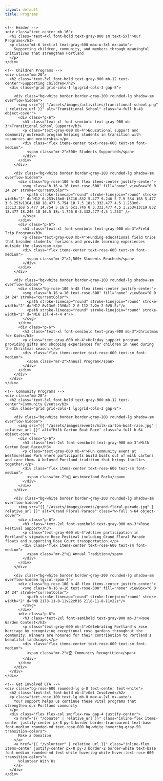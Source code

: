 ```yaml
---
layout: default
title: Programs
---
```


<div class="bg-white py-16">
  <div class="max-w-7xl mx-auto px-4 sm:px-6 lg:px-8">
    
    <!-- Header -->
    <div class="text-center mb-16">
      <h1 class="text-4xl font-bold text-gray-900 sm:text-5xl">Our Programs</h1>
      <p class="mt-6 text-xl text-gray-600 max-w-3xl mx-auto">
        Supporting children, community, and members through meaningful initiatives that strengthen Portland
      </p>
    </div>

    <!-- Children Programs -->
    <div class="mb-20">
      <h2 class="text-3xl font-bold text-gray-900 mb-12 text-center">Supporting Children</h2>
      <div class="grid grid-cols-1 lg:grid-cols-3 gap-8">
        
        <div class="bg-white border border-gray-200 rounded-lg shadow-sm overflow-hidden">
          <img src="{{ "/assets/images/activities/transitional-school.png" | relative_url }}" alt="Transitional School" class="w-full h-48 object-cover">
          <div class="p-6">
            <h3 class="text-xl font-semibold text-gray-900 mb-3">Transitional School Support</h3>
            <p class="text-gray-600 mb-4">Educational support and community outreach program helping students in transition with resources and mentorship.</p>
            <div class="flex items-center text-rose-600 text-sm font-medium">
              <span class="mr-2">500+ Students Supported</span>
            </div>
          </div>
        </div>

        <div class="bg-white border border-gray-200 rounded-lg shadow-sm overflow-hidden">
          <div class="bg-rose-100 h-48 flex items-center justify-center">
            <svg class="h-16 w-16 text-rose-500" fill="none" viewBox="0 0 24 24" stroke="currentColor">
              <path stroke-linecap="round" stroke-linejoin="round" stroke-width="2" d="M12 6.253v13m0-13C10.832 5.477 9.246 5 7.5 5S4.168 5.477 3 6.253v13C4.168 18.477 5.754 18 7.5 18s3.332.477 4.5 1.253m0-13C13.168 5.477 14.754 5 16.5 5c1.746 0 3.332.477 4.5 1.253v13C19.832 18.477 18.246 18 16.5 18c-1.746 0-3.332.477-4.5 1.253" />
            </svg>
          </div>
          <div class="p-6">
            <h3 class="text-xl font-semibold text-gray-900 mb-3">Field Trip Program</h3>
            <p class="text-gray-600 mb-4">Funding educational field trips that broaden students' horizons and provide learning experiences outside the classroom.</p>
            <div class="flex items-center text-rose-600 text-sm font-medium">
              <span class="mr-2">2,500+ Students Reached</span>
            </div>
          </div>
        </div>

        <div class="bg-white border border-gray-200 rounded-lg shadow-sm overflow-hidden">
          <div class="bg-rose-100 h-48 flex items-center justify-center">
            <svg class="h-16 w-16 text-rose-500" fill="none" viewBox="0 0 24 24" stroke="currentColor">
              <path stroke-linecap="round" stroke-linejoin="round" stroke-width="2" d="M12 8v13m0-13V6a2 2 0 112 2v2m-2 0V8.5z"/>
              <path stroke-linecap="round" stroke-linejoin="round" stroke-width="2" d="M16 13l-4-4-4 4"/>
            </svg>
          </div>
          <div class="p-6">
            <h3 class="text-xl font-semibold text-gray-900 mb-3">Christmas for Kids</h3>
            <p class="text-gray-600 mb-4">Holiday support program providing gifts and shopping experiences for children in need during the Christmas season.</p>
            <div class="flex items-center text-rose-600 text-sm font-medium">
              <span class="mr-2">Annual Program</span>
            </div>
          </div>
        </div>
      </div>
    </div>

    <!-- Community Programs -->
    <div class="mb-20">
      <h2 class="text-3xl font-bold text-gray-900 mb-12 text-center">Community Events</h2>
      <div class="grid grid-cols-1 lg:grid-cols-2 gap-8">
        
        <div class="bg-white border border-gray-200 rounded-lg shadow-sm overflow-hidden">
          <img src="{{ "/assets/images/events/milk-carton-boat-race.jpg" | relative_url }}" alt="Milk Carton Boat Race" class="w-full h-64 object-cover">
          <div class="p-6">
            <h3 class="text-2xl font-semibold text-gray-900 mb-3">Milk Carton Boat Race</h3>
            <p class="text-gray-600 mb-4">Fun community event at Westmoreland Park where participants build boats out of milk cartons and race them. A beloved Portland tradition that brings families together.</p>
            <div class="flex items-center text-rose-600 text-sm font-medium">
              <span class="mr-2">📍 Westmoreland Park</span>
            </div>
          </div>
        </div>

        <div class="bg-white border border-gray-200 rounded-lg shadow-sm overflow-hidden">
          <img src="{{ "/assets/images/events/grand-floral-parade.jpg" | relative_url }}" alt="Grand Floral Parade" class="w-full h-64 object-cover">
          <div class="p-6">
            <h3 class="text-2xl font-semibold text-gray-900 mb-3">Rose Festival Support</h3>
            <p class="text-gray-600 mb-4">Active participation in Portland's signature Rose Festival including Grand Floral Parade floats and supporting Rose Court transportation.</p>
            <div class="flex items-center text-rose-600 text-sm font-medium">
              <span class="mr-2">🌹 Annual Tradition</span>
            </div>
          </div>
        </div>

        <div class="bg-white border border-gray-200 rounded-lg shadow-sm overflow-hidden lg:col-span-2">
          <div class="bg-rose-100 h-48 flex items-center justify-center">
            <svg class="h-16 w-16 text-rose-500" fill="none" viewBox="0 0 24 24" stroke="currentColor">
              <path stroke-linecap="round" stroke-linejoin="round" stroke-width="2" d="M8 21l8-11-8-11v22zM16 21l8-11-8-11v22z"/>
            </svg>
          </div>
          <div class="p-6">
            <h3 class="text-2xl font-semibold text-gray-900 mb-3">Rose Garden Contest</h3>
            <p class="text-gray-600 mb-4">Celebrating Portland's rose heritage by recognizing exceptional rose gardens throughout the community. Winners are honored for their contribution to Portland's beautiful landscape.</p>
            <div class="flex items-center text-rose-600 text-sm font-medium">
              <span class="mr-2">🏆 Community Recognition</span>
            </div>
          </div>
        </div>
      </div>
    </div>

    <!-- Get Involved CTA -->
    <div class="bg-rose-600 rounded-lg p-8 text-center text-white">
      <h2 class="text-3xl font-bold mb-4">Get Involved</h2>
      <p class="text-rose-100 text-lg mb-8 max-w-2xl mx-auto">
        Your support helps us continue these vital programs that strengthen our Portland community
      </p>
      <div class="flex flex-col sm:flex-row gap-4 justify-center">
        <a href="{{ "/donate" | relative_url }}" class="inline-flex items-center justify-center px-8 py-3 border border-transparent text-base font-medium rounded-md text-rose-600 bg-white hover:bg-gray-50 transition-colors">
          Make a Donation
        </a>
        <a href="{{ "/volunteer" | relative_url }}" class="inline-flex items-center justify-center px-8 py-3 border-2 border-white text-base font-medium rounded-md text-white hover:bg-white hover:text-rose-600 transition-colors">
          Volunteer With Us
        </a>
      </div>
    </div>
  </div>
</div>